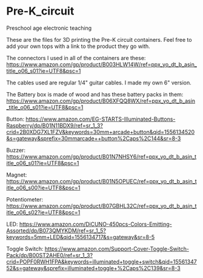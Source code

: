# Pre-K_circuit
Preschool age electronic teaching

These are the files for 3D printing the Pre-K circuit containers.
Feel free to add your own tops with a link to the product they go with.

The connectors I used in all of the containers are these:
https://www.amazon.com/gp/product/B003HLW14W/ref=ppx_yo_dt_b_asin_title_o06_s01?ie=UTF8&psc=1

The cables used are regular 1/4" guitar cables.  I made my own 6" version.

The Battery box is made of wood and has these battery packs in them:
https://www.amazon.com/gp/product/B06XFQQ8WX/ref=ppx_yo_dt_b_asin_title_o06_s01?ie=UTF8&psc=1

Button:
https://www.amazon.com/EG-STARTS-Illuminated-Buttons-Raspberry/dp/B01N11BDX9/ref=sr_1_3?crid=2B0XDG7XL1FZV&keywords=30mm+arcade+button&qid=1556134520&s=gateway&sprefix=30mmarcade++button%2Caps%2C144&sr=8-3

Buzzer:
https://www.amazon.com/gp/product/B01N7NHSY6/ref=ppx_yo_dt_b_asin_title_o06_s01?ie=UTF8&psc=1

Magnet:
https://www.amazon.com/gp/product/B01N5OPUEC/ref=ppx_yo_dt_b_asin_title_o06_s00?ie=UTF8&psc=1

Potentiometer:
https://www.amazon.com/gp/product/B07GBHL32C/ref=ppx_yo_dt_b_asin_title_o06_s02?ie=UTF8&psc=1

LED:
https://www.amazon.com/DiCUNO-450pcs-Colors-Emitting-Assorted/dp/B073QMYKDM/ref=sr_1_5?keywords=5mm+LED&qid=1556134717&s=gateway&sr=8-5

Toggle Switch:
https://www.amazon.com/Support-Cover-Toggle-Switch-Pack/dp/B00ST2AHE0/ref=sr_1_3?crid=POPF0RWH1FPA&keywords=illuminated+toggle+switch&qid=1556134752&s=gateway&sprefix=illuminated+toggle+%2Caps%2C139&sr=8-3
